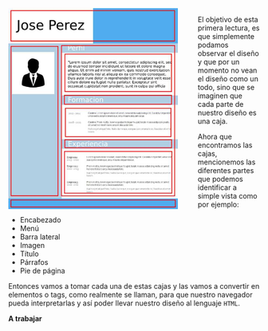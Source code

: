 <div style="float: left;margin-right: 40px;">
  <img src="https://raw.githubusercontent.com/smartedu-mumuki/mumuki-guia-html-estructura/master/images/CV-parts_1524525857647.jpg" alt="CV-parts_1524525857647.jpg" width="340px" height="auto">
</div>

El objetivo de esta primera lectura, es que simplemente podamos observar el diseño y que por un momento no vean el diseño como un todo, sino que se imaginen que cada parte de nuestro diseño es una caja.

Ahora que encontramos las cajas, mencionemos las diferentes partes que podemos identificar a simple vista como por ejemplo:

  * Encabezado
  * Menú
  * Barra lateral
  * Imagen
  * Título
  * Párrafos
  * Pie de página
  
Entonces vamos a tomar cada una de estas cajas y las vamos a convertir en elementos o tags, como realmente se llaman, para que nuestro navegador pueda interpretarlas y así poder llevar nuestro diseño al lenguaje `HTML`.

**A trabajar**